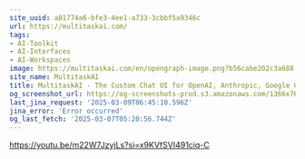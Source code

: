 ```yaml
---
site_uuid: a01774a6-bfe3-4ee1-a733-3cbbf5a9346c
url: https://multitaskai.com/
tags:
- AI-Toolkit
- AI-Interfaces
- AI-Workspaces
image: https://multitaskai.com/en/opengraph-image.png?b56cabe202c3a688
site_name: MultitaskAI
title: MultitaskAI - The Custom Chat UI for OpenAI, Anthropic, Google Gemini, and Top AI Models
og_screenshot_url: https://og-screenshots-prod.s3.amazonaws.com/1366x768/80/false/dc368d764c9e75a8e260ded4336dbfd5f48d0794ad0a5ef8bc26f10c2bd84097.jpeg
last_jina_request: '2025-03-09T06:45:10.596Z'
jina_error: 'Error occurred'
og_last_fetch: '2025-03-07T05:20:56.744Z'
---
```


https://youtu.be/m22W7JzyjLs?si=x9KVfSVI491ciq-C
